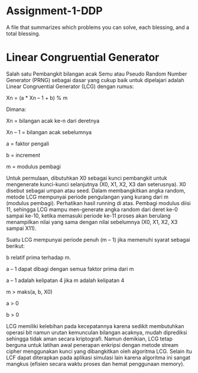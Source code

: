 # Assignment-1-DDP
A file that summarizes which problems you can solve, each blessing, and a total blessing.

# Linear Congruential Generator
Salah satu Pembangkit bilangan acak Semu atau Pseudo Random Number Generator (PRNG) sebagai dasar yang cukup baik untuk dipelajari adalah Linear Congruential Generator (LCG) dengan rumus:

Xn = (a * Xn – 1 + b) % m

Dimana:

Xn = bilangan acak ke-n dari deretnya

Xn – 1 = bilangan acak sebelumnya

a = faktor pengali

b = increment

m = modulus pembagi

Untuk permulaan, dibutuhkan X0 sebagai kunci pembangkit untuk mengenerate kunci-kunci selanjutnya (X0, X1, X2, X3 dan seterusnya).  X0 disebut sebagai umpan atau seed. Dalam membangkitkan angka random, metode LCG mempunyai periode pengulangan yang kurang dari m (modulus pembagi). Perhatikan hasil running di atas. Pembagi modulus diisi 11, sehingga LCG mampu men-generate angka random dari deret ke-0 sampai ke-10, ketika memasuki periode ke-11 proses akan berulang menampilkan nilai yang sama dengan nilai sebelumnya  (X0, X1, X2, X3 sampai X11). 

Suatu LCG mempunyai periode penuh (m – 1) jika memenuhi syarat sebagai berikut:

b relatif prima terhadap m.

a – 1 dapat dibagi dengan semua faktor prima dari m

a – 1 adalah kelipatan 4 jika m adalah kelipatan 4

m > maks(a, b, X0)

a > 0

b > 0

LCG memiliki kelebihan pada kecepatannya karena sedikit  membutuhkan operasi bit namun urutan kemunculan bilangan acaknya, mudah diprediksi sehingga tidak aman secara kriptografi. Namun demikian, LCG tetap berguna untuk latihan awal penerapan enkripsi dengan metode stream cipher menggunakan kunci yang dibangkitkan oleh algoritma LCG. Selain itu LCF dapat diterapkan pada aplikasi simulasi lain karena algoritma ini sangat mangkus (efisien secara waktu proses dan hemat penggunaan memory).
